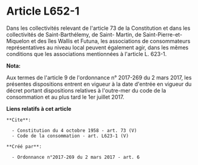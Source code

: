 # Article L652-1

Dans les collectivités relevant de l'article 73 de la Constitution et dans les collectivités de Saint-Barthélemy, de Saint-
Martin, de Saint-Pierre-et-Miquelon et des îles Wallis et Futuna, les associations de consommateurs représentatives au niveau
local peuvent également agir, dans les mêmes conditions que les associations mentionnées à l'article L. 623-1.

**Nota:**

Aux termes de l'article 9 de l'ordonnance n° 2017-269 du 2 mars 2017,  les présentes dispositions entrent en vigueur à la
date d'entrée en  vigueur du décret portant dispositions relatives à l'outre-mer du code  de la consommation et au plus tard
le 1er juillet 2017.

**Liens relatifs à cet article**

	**Cite**:

	  - Constitution du 4 octobre 1958 - art. 73 (V)
	  - Code de la consommation - art. L623-1 (V)

	**Créé par**:

	  - Ordonnance n°2017-269 du 2 mars 2017 - art. 6
